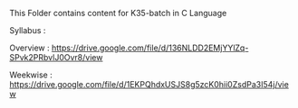 This Folder contains content for K35-batch in C Language

Syllabus : 

Overview : https://drive.google.com/file/d/136NLDD2EMjYYlZq-SPvk2PRbvlJ0Ovr8/view

Weekwise : https://drive.google.com/file/d/1EKPQhdxUSJS8g5zcK0hii0ZsdPa3I54j/view
